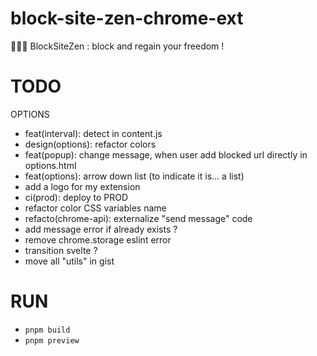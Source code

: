 # block-site-zen-chrome-ext

🧘🏻‍♂️ BlockSiteZen : block and regain your freedom !

# TODO

OPTIONS

- feat(interval): detect in content.js
- design(options): refactor colors
- feat(popup): change message, when user add blocked url directly in options.html
- feat(options): arrow down list (to indicate it is... a list)
- add a logo for my extension
- ci(prod): deploy to PROD
- refactor color CSS variables name
- refacto(chrome-api): externalize "send message" code
- add message error if already exists ?
- remove chrome.storage eslint error
- transition svelte ?
- move all "utils" in gist

# RUN

- `pnpm build`
- `pnpm preview`

